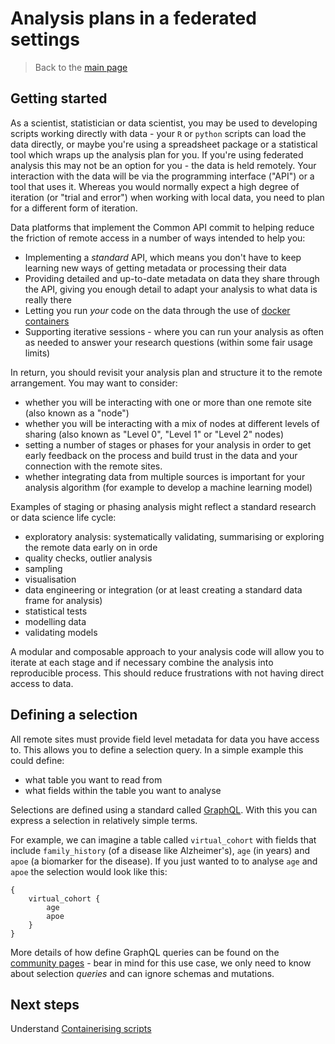 # Analysis plans in a federated settings 

> Back to the [main page](./User_Guide.md)

## Getting started

As a scientist, statistician or data scientist, you may be used to developing scripts working directly with data - your `R` or `python` scripts can load the data directly, or maybe you're using a spreadsheet package or a statistical tool which wraps up the analysis plan for you. If you're using federated analysis this may not be an option for you - the data is held remotely. Your interaction with the data will be via the programming interface ("API") or a tool that uses it. Whereas you would normally expect a high degree of iteration (or "trial and error") when working with local data, you need to plan for a different form of iteration.

Data platforms that implement the Common API commit to helping reduce the friction of remote access in a number of ways intended to help you:

- Implementing a *standard* API, which means you don't have to keep learning new ways of getting metadata or processing their data
- Providing detailed and up-to-date metadata on data they share through the API, giving you enough detail to adapt your analysis to what data is really there
- Letting you run *your* code on the data through the use of [docker containers](https://www.docker.com/resources/what-container)
- Supporting iterative sessions - where you can run your analysis as often as needed to answer your research questions (within some fair usage limits)

In return, you should revisit your analysis plan and structure it to the remote arrangement. You may want to consider:

- whether you will be interacting with one or more than one remote site (also known as a "node") 
- whether you will be interacting with a mix of nodes at different levels of sharing (also known as "Level 0", "Level 1" or "Level 2" nodes)
- setting a number of stages or phases for your analysis in order to get early feedback on the process and build trust in the data and your connection with the remote sites.
- whether integrating data from multiple sources is important for your analysis algorithm (for example to develop a machine learning model)

Examples of staging or phasing analysis might reflect a standard research or data science life cycle:

- exploratory analysis: systematically validating, summarising or exploring the remote data early on in orde
- quality checks, outlier analysis
- sampling
- visualisation
- data engineering or integration (or at least creating a standard data frame for analysis)
- statistical tests
- modelling data
- validating models

A modular and composable approach to your analysis code will allow you to iterate at each stage and if necessary combine the analysis into reproducible process. This should reduce frustrations with not having direct access to data.

## Defining a selection

All remote sites must provide field level metadata for data you have access to. This allows you to define a selection query. In a simple example this could define:

- what table you want to read from
- what fields within the table you want to analyse

Selections are defined using a standard called [GraphQL](https://graphql.org/). With this you can express a selection in relatively simple terms.

For example, we can imagine a table called `virtual_cohort` with fields that include `family_history` (of a disease like Alzheimer's), `age` (in years) and `apoe` (a biomarker for the disease). If you just wanted to to analyse `age` and `apoe` the selection would look like this:
```
{
    virtual_cohort {
        age
        apoe
    }
}
```
More details of how define GraphQL queries can be found on the [community pages](https://graphql.org/learn/) - bear in mind for this use case, we only need to know about selection *queries* and can ignore schemas and mutations.



## Next steps

Understand [Containerising scripts](./User_Guide_Containerising_Tasks.md)